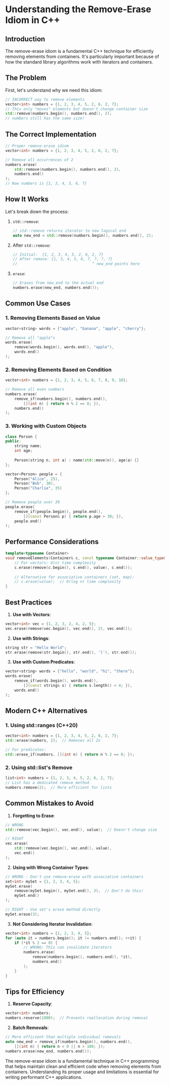 # Understanding the Remove-Erase Idiom in C++

## Introduction

The remove-erase idiom is a fundamental C++ technique for efficiently removing elements from containers. It's particularly important because of how the standard library algorithms work with iterators and containers.

## The Problem

First, let's understand why we need this idiom:

```cpp
// INCORRECT way to remove elements
vector<int> numbers = {1, 2, 3, 4, 5, 2, 6, 2, 7};
// This only "moves" elements but doesn't change container size
std::remove(numbers.begin(), numbers.end(), 2);
// numbers still has the same size!
```

## The Correct Implementation

```cpp
// Proper remove-erase idiom
vector<int> numbers = {1, 2, 3, 4, 5, 2, 6, 2, 7};

// Remove all occurrences of 2
numbers.erase(
    std::remove(numbers.begin(), numbers.end(), 2),
    numbers.end()
);
// Now numbers is {1, 3, 4, 5, 6, 7}
```

## How It Works

Let's break down the process:

1. `std::remove`:
   ```cpp
   // std::remove returns iterator to new logical end
   auto new_end = std::remove(numbers.begin(), numbers.end(), 2);
   ```

2. After `std::remove`:
   ```cpp
   // Initial:  {1, 2, 3, 4, 5, 2, 6, 2, 7}
   // After remove: {1, 3, 4, 5, 6, 7, ?, ?, ?}
   //                                 ^ new_end points here
   ```

3. `erase`:
   ```cpp
   // Erases from new_end to the actual end
   numbers.erase(new_end, numbers.end());
   ```

## Common Use Cases

### 1. Removing Elements Based on Value

```cpp
vector<string> words = {"apple", "banana", "apple", "cherry"};

// Remove all "apple"s
words.erase(
    remove(words.begin(), words.end(), "apple"),
    words.end()
);
```

### 2. Removing Elements Based on Condition

```cpp
vector<int> numbers = {1, 2, 3, 4, 5, 6, 7, 8, 9, 10};

// Remove all even numbers
numbers.erase(
    remove_if(numbers.begin(), numbers.end(), 
        [](int n) { return n % 2 == 0; }),
    numbers.end()
);
```

### 3. Working with Custom Objects

```cpp
class Person {
public:
    string name;
    int age;
    
    Person(string n, int a) : name(std::move(n)), age(a) {}
};

vector<Person> people = {
    Person("Alice", 25),
    Person("Bob", 30),
    Person("Charlie", 35)
};

// Remove people over 30
people.erase(
    remove_if(people.begin(), people.end(),
        [](const Person& p) { return p.age > 30; }),
    people.end()
);
```

## Performance Considerations

```cpp
template<typename Container>
void removeElements(Container& c, const typename Container::value_type& value) {
    // For vectors: O(n) time complexity
    c.erase(remove(c.begin(), c.end(), value), c.end());
    
    // Alternative for associative containers (set, map):
    // c.erase(value);  // O(log n) time complexity
}
```

## Best Practices

1. **Use with Vectors**:
```cpp
vector<int> vec = {1, 2, 3, 2, 4, 2, 5};
vec.erase(remove(vec.begin(), vec.end(), 2), vec.end());
```

2. **Use with Strings**:
```cpp
string str = "Hello World";
str.erase(remove(str.begin(), str.end(), 'l'), str.end());
```

3. **Use with Custom Predicates**:
```cpp
vector<string> words = {"hello", "world", "hi", "there"};
words.erase(
    remove_if(words.begin(), words.end(),
        [](const string& s) { return s.length() < 4; }),
    words.end()
);
```

## Modern C++ Alternatives

### 1. Using std::ranges (C++20)

```cpp
vector<int> numbers = {1, 2, 3, 4, 5, 2, 6, 2, 7};
std::erase(numbers, 2);  // Removes all 2s

// For predicates:
std::erase_if(numbers, [](int n) { return n % 2 == 0; });
```

### 2. Using std::list's Remove

```cpp
list<int> numbers = {1, 2, 3, 4, 5, 2, 6, 2, 7};
// List has a dedicated remove method
numbers.remove(2);  // More efficient for lists
```

## Common Mistakes to Avoid

1. **Forgetting to Erase**:
```cpp
// WRONG
std::remove(vec.begin(), vec.end(), value);  // Doesn't change size

// RIGHT
vec.erase(
    std::remove(vec.begin(), vec.end(), value),
    vec.end()
);
```

2. **Using with Wrong Container Types**:
```cpp
// WRONG - Don't use remove-erase with associative containers
set<int> mySet = {1, 2, 3, 4, 5};
mySet.erase(
    remove(mySet.begin(), mySet.end(), 3),  // Don't do this!
    mySet.end()
);

// RIGHT - Use set's erase method directly
mySet.erase(3);
```

3. **Not Considering Iterator Invalidation**:
```cpp
vector<int> numbers = {1, 2, 3, 4, 5};
for (auto it = numbers.begin(); it != numbers.end(); ++it) {
    if (*it % 2 == 0) {
        // WRONG: This can invalidate iterators
        numbers.erase(
            remove(numbers.begin(), numbers.end(), *it),
            numbers.end()
        );
    }
}
```

## Tips for Efficiency

1. **Reserve Capacity**:
```cpp
vector<int> numbers;
numbers.reserve(1000);  // Prevents reallocation during removal
```

2. **Batch Removals**:
```cpp
// More efficient than multiple individual removals
auto new_end = remove_if(numbers.begin(), numbers.end(),
    [](int n) { return n < 0 || n > 100; });
numbers.erase(new_end, numbers.end());
```

The remove-erase idiom is a fundamental technique in C++ programming that helps maintain clean and efficient code when removing elements from containers. Understanding its proper usage and limitations is essential for writing performant C++ applications.
